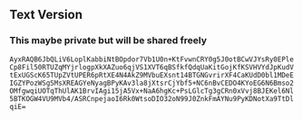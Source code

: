 ## Text Version
### This maybe private but will be shared freely
`
AyxRAQB6JbQLiV6LoplKabbiNtBOpdor7Vb1U0n+KtFvwnCRY0g5J0otBCwVJYsRy0EPleCp8Fil50RTUZqMYjrlogpXkXAZuo6qjVS1XVT6qBSfkfQdqUaKitGojKfKSVHVYdJpKudVtExUGScK65TUpZVtUPER6pRtXE4N4AkZ9MVbuEXsnt14BTGNGvrirXF4CaKUdD0bl1MDeEIGZYPozWSgSMsXREAGYeNyagBPyKAv3la8jXtsrCjYbf5+NC6nBvCEDO4KYoEG6N6Bmso2OMfgwqiUOTqThUlAK1BrvIAgi15jA5Vx+NaA6hgKc+PsLGlcTg3gCRn0xVvj8BJEKel6Nl5BTKOGW4VU9MVb4/ASRCnpejaoI6Rk0WtsoDIO32oN99J0ZnkFmAYNu9PyKDNotXa9TtDlqiE=
`

